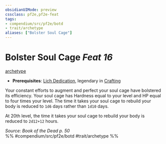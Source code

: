 ```yaml
---
obsidianUIMode: preview
cssclass: pf2e,pf2e-feat
tags:
- compendium/src/pf2e/botd
- trait/archetype
aliases: ["Bolster Soul Cage"]
---
```

# Bolster Soul Cage  *Feat 16*  
[archetype](archetype.md "Archetype Feat Trait")  

- **Prerequisites**: [Lich Dedication](lich-dedication-botd.md), legendary in [Crafting](skills.md#Crafting)

Your constant efforts to augment and perfect your soul cage have bolstered its efficiency. Your soul cage has Hardness equal to your level and HP equal to four times your level. The time it takes your soul cage to rebuild your body is reduced to `1d6` days rather than `1d10` days.

At 20th level, the time it takes your soul cage to rebuild your body is reduced to `2d12+12` hours.

*Source: Book of the Dead p. 50*  
%% #compendium/src/pf2e/botd #trait/archetype %%